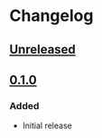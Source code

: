 # Changelog

## [Unreleased][]

[Unreleased]: https://github.com/chaostoolkit-incubator/chaostoolkit-oci/compare/0.1.0...HEAD

## [0.1.0][]

[0.1.0]: https://github.com/chaostoolkit-incubator/chaostoolkit-oci/tree/0.1.0

### Added

-   Initial release
